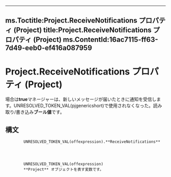 

---
ms.Toctitle:Project.ReceiveNotifications プロパティ (Project)
title:Project.ReceiveNotifications プロパティ (Project)
ms.ContentId:16ac7115-ff63-7d49-eeb0-ef416a087959
---
# Project.ReceiveNotifications プロパティ (Project)




場合は**true**マネージャーは、新しいメッセージが届いたときに通知を受信します。UNRESOLVED_TOKEN_VAL(pjgenericshort)で使用されなくなった。読み取り/書き込み**ブール値**です。

## 構文

            UNRESOLVED_TOKEN_VAL(offexpression).**ReceiveNotifications**




            UNRESOLVED_TOKEN_VAL(offexpression)
            **Project** オブジェクトを表す変数です。




